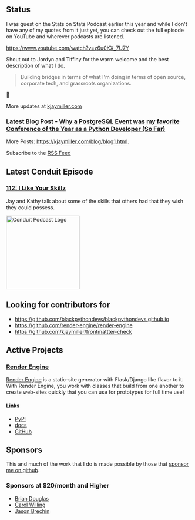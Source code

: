 ## Status

<p>I was guest on the Stats on Stats Podcast earlier this year and while I don't have any of my quotes from it just yet, you can check out the full episode on YouTube and wherever podcasts are listened.</p>

<p><a href="https://www.youtube.com/watch?v=z6u0KX_7U7Y">https://www.youtube.com/watch?v=z6u0KX_7U7Y</a></p>

<p>Shout out to Jordyn and Tiffiny for the warm welcome and the best description of what I do.</p>

<blockquote>
  <p>Building bridges in terms of what I'm doing in terms of open source, corporate tech, and grassroots organizations.</p>
</blockquote>

<p>🤯</p>

More updates at [kjaymiller.com](https://kjaymiller.com/microblog/microblog)

### Latest Blog Post - [Why a PostgreSQL Event was my favorite Conference of the Year as a Python Developer (So Far)](https://kjaymiller.com/blog/pgconf-2025-md.html)

More Posts: <https://kjaymiller.com/blog/blog1.html>.

Subscribe to the [RSS Feed](https://kjaymiller.com/allposts.rss)

## Latest Conduit Episode

### [112: I Like Your Skillz](http://relay.fm/conduit/112)

Jay and Kathy talk about some of the skills that others had that they wish they could possess.

<img src="https://kjaymiller.s3-us-west-2.amazonaws.com/images/conduit_artwork.png" height="200" width="200" alt="Conduit Podcast Logo"/>

## Looking for contributors for

- <https://github.com/blackpythondevs/blackpythondevs.github.io>
- <https://github.com/render-engine/render-engine>
- <https://github.com/kjaymiller/frontmattter-check>

## Active Projects

### [Render Engine]

[Render Engine] is a static-site generator with Flask/Django like flavor to it.
With Render Engine, you work with classes that build from one another to create
web-sites quickly that you can use for prototypes for full time use!

#### Links

- [PyPI](https://pypi.org/project/render-engine)
- [docs](https://render-engine.readthedocs.io)
- [GitHub](https://github.com/kjaymiller/render_engine)

## Sponsors

This and much of the work that I do is made possible by those that [sponsor me
on github](https://github.com/sponsors/kjaymiller).

### Sponsors at $20/month and Higher

- [Brian Douglas](https://github.com/bdougie)
- [Carol Willing](https://github.com/willingc)
- [Jason Brechin](https://github.com/brechin)

[Render Engine]: https://render-engine.readthedocs.io